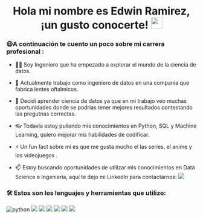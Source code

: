  <div id="badges" align="center">
  <img src="https://visitor-badge-reloaded.herokuapp.com/badge?page_id=noelianav91.noelianav91&color=00cf00" alt=""/>
   
   <h1>
  Hola mi nombre es Edwin Ramirez, ¡un gusto conocerte!
  <img src="https://media.giphy.com/media/hvRJCLFzcasrR4ia7z/giphy.gif" width="30px"/>
</h1>

   <div id="header" align="left">

### :smiley:A continuación te cuento un poco sobre mi carrera profesional :

- 👩‍🔬 Soy Ingeniero que ha empezado a explorar el mundo de la ciencia de datos.

- 🔭 Actualmente trabajo como ingeniero de datos en una compania que fabrica lentes oftalmicos.

- 🌱 Decidí aprender ciencia de datos ya que en mi trabajo veo muchas oportunidades donde se podrias tener mejores resultados contestando las pregutnas correctas.

- 👓 Todavía estoy puliendo mis conocimientos en Python, SQL y Machine Learning, quiero mejorar mis habilidades de codificar.

- ⚡ Un fun fact sobre mí es que me gusta mucho el las series, el anime y los videojuegos .


 - :mailbox: Estoy buscando oportunidades de utilizar mis conocimientos en Data Science e Ingenieria, aquí te dejo mi LinkedIn para contactarnos: [![](https://img.shields.io/badge/LinkedIn-0077B5?style=for-the-badge&logo=linkedin&logoColor=white)](https://www.linkedin.com/in/ramirezedwin/)


### :hammer_and_wrench: Estos son los lenguajes y herramientas que utilizo:
     
<div id="header" align="left">
    <img src="https://img.shields.io/badge/Python-3776AB?style=for-the-badge&logo=python&logoColor=white" alt="python"/>
    <img src="https://img.shields.io/badge/mysql-%2300f.svg?style=for-the-badge&logo=mysql&logoColor=white"/>
    <img src="https://img.shields.io/badge/pandas-%23150458.svg?style=for-the-badge&logo=pandas&logoColor=white"/>
    <img src="https://img.shields.io/badge/numpy-%23013243.svg?style=for-the-badge&logo=numpy&logoColor=white"/>
    <img src="https://img.shields.io/badge/scikit--learn-%23F7931E.svg?style=for-the-badge&logo=scikit-learn&logoColor=white"/>
    <img src="https://img.shields.io/badge/SciPy-%230C55A5.svg?style=for-the-badge&logo=scipy&logoColor=%white"/>
    <img src="https://img.shields.io/badge/Matplotlib-%23ffffff.svg?style=for-the-badge&logo=Matplotlib&logoColor=black"/>
    

